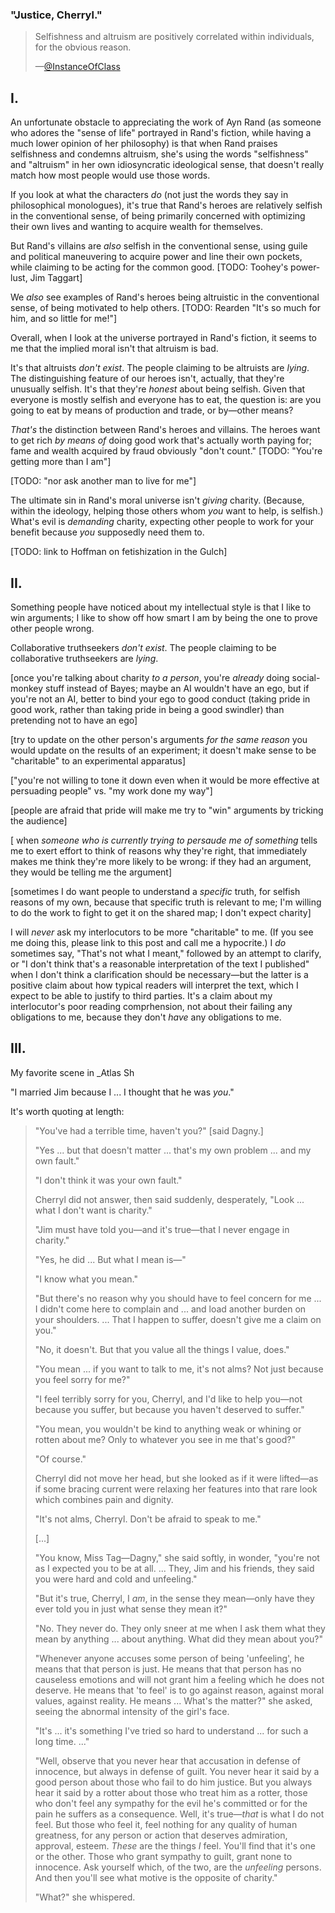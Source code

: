 ### "Justice, Cherryl."

> Selfishness and altruism are positively correlated within individuals, for the obvious reason.
>
> —[@InstanceOfClass](https://twitter.com/InstanceOfClass/status/355050621147152386)

## I.

An unfortunate obstacle to appreciating the work of Ayn Rand (as someone who adores the "sense of life" portrayed in Rand's fiction, while having a much lower opinion of her philosophy) is that when Rand praises selfishness and condemns altruism, she's using the words "selfishness" and "altruism" in her own idiosyncratic ideological sense, that doesn't really match how most people would use those words.

If you look at what the characters _do_ (not just the words they say in philosophical monologues), it's true that Rand's heroes are relatively selfish in the conventional sense, of being primarily concerned with optimizing their own lives and wanting to acquire wealth for themselves.

But Rand's villains are _also_ selfish in the conventional sense, using guile and political maneuvering to acquire power and line their own pockets, while claiming to be acting for the common good. [TODO: Toohey's power-lust, Jim Taggart]

We _also_ see examples of Rand's heroes being altruistic in the conventional sense, of being motivated to help others. [TODO: Rearden "It's so much for him, and so little for me!"]

Overall, when I look at the universe portrayed in Rand's fiction, it seems to me that the implied moral isn't that altruism is bad.

It's that altruists _don't exist_. The people claiming to be altruists are _lying_. The distinguishing feature of our heroes isn't, actually, that they're unusually selfish. It's that they're _honest_ about being selfish. Given that everyone is mostly selfish and everyone has to eat, the question is: are you going to eat by means of production and trade, or by—other means?

_That's_ the distinction between Rand's heroes and villains. The heroes want to get rich _by means of_ doing good work that's actually worth paying for; fame and wealth acquired by fraud obviously "don't count." [TODO: "You're getting more than I am"]

[TODO: "nor ask another man to live for me"]

The ultimate sin in Rand's moral universe isn't _giving_ charity. (Because, within the ideology, helping those others whom _you_ want to help, is selfish.) What's evil is _demanding_ charity, expecting other people to work for your benefit because _you_ supposedly need them to.

[TODO: link to Hoffman on fetishization in the Gulch]

## II.

Something people have noticed about my intellectual style is that I like to win arguments; I like to show off how smart I am by being the one to prove other people wrong.




Collaborative truthseekers _don't exist_. The people claiming to be collaborative truthseekers are _lying_.

[once you're talking about charity _to a person_, you're _already_ doing social-monkey stuff instead of Bayes; maybe an AI wouldn't have an ego, but if you're not an AI, better to bind your ego to good conduct (taking pride in good work, rather than taking pride in being a good swindler) than pretending not to have an ego]

[try to update on the other person's arguments _for the same reason_ you would update on the results of an experiment; it doesn't make sense to be "charitable" to an experimental apparatus]

["you're not willing to tone it down even when it would be more effective at persuading people" vs. "my work done my way"]

[people are afraid that pride will make me try to "win" arguments by tricking the audience]

[ when _someone who is currently trying to persaude me of something_ tells me to exert effort to think of reasons why they're right, that immediately makes me think they're more likely to be wrong: if they had an argument, they would be telling me the argument]

[sometimes I do want people to understand a _specific_ truth, for selfish reasons of my own, because that specific truth is relevant to me; I'm willing to do the work to fight to get it on the shared map; I don't expect charity]

I will _never_ ask my interlocutors to be more "charitable" to me. (If you see me doing this, please link to this post and call me a hypocrite.) I _do_ sometimes say, "That's not what I meant," followed by an attempt to clarify, or "I don't think that's a reasonable interpretation of the text I published" when I don't think a clarification should be necessary—but the latter is a positive claim about how typical readers will interpret the text, which I expect to be able to justify to third parties. It's a claim about my interlocutor's poor reading comprhension, not about their failing any obligations to me, because they don't _have_ any obligations to me.



## III.

My favorite scene in _Atlas Sh

"I married Jim because I ... I thought that he was _you_."

It's worth quoting at length:

> "You've had a terrible time, haven't you?" [said Dagny.]
>
> "Yes ... but that doesn't matter ... that's my own problem ... and my own fault."
>
> "I don't think it was your own fault."
>
> Cherryl did not answer, then said suddenly, desperately, "Look ... what I don't want is charity."
>
> "Jim must have told you—and it's true—that I never engage in charity."
>
> "Yes, he did ... But what I mean is—"
>
> "I know what you mean."
>
> "But there's no reason why you should have to feel concern for me ... I didn't come here to complain and ... and load another burden on your shoulders. ... That I happen to suffer, doesn't give me a claim on you."
>
> "No, it doesn't. But that you value all the things I value, does."
>
> "You mean ... if you want to talk to me, it's not alms? Not just because you feel sorry for me?"
>
> "I feel terribly sorry for you, Cherryl, and I'd like to help you—not because you suffer, but because you haven't deserved to suffer."
>
> "You mean, you wouldn't be kind to anything weak or whining or rotten about me? Only to whatever you see in me that's good?"
>
> "Of course."
>
> Cherryl did not move her head, but she looked as if it were lifted—as if some bracing current were relaxing her features into that rare look which combines pain and dignity.
>
> "It's not alms, Cherryl. Don't be afraid to speak to me."
>
> [...]
>
> "You know, Miss Tag—Dagny," she said softly, in wonder, "you're not as I expected you to be at all. ... They, Jim and his friends, they said you were hard and cold and unfeeling."
>
> "But it's true, Cherryl, I _am_, in the sense they mean—only have they ever told you in just what sense they mean it?"
>
> "No. They never do. They only sneer at me when I ask them what they mean by anything ... about anything. What did they mean about you?"
>
> "Whenever anyone accuses some person of being 'unfeeling', he means that that person is just. He means that that person has no causeless emotions and will not grant him a feeling which he does not deserve. He means that 'to feel' is to go against reason, against moral values, against reality. He means ... What's the matter?" she asked, seeing the abnormal intensity of the girl's face.
>
> "It's ... it's something I've tried so hard to understand ... for such a long time. ..."
>
> "Well, observe that you never hear that accusation in defense of innocence, but always in defense of guilt. You never hear it said by a good person about those who fail to do him justice. But you always hear it said by a rotter about those who treat him as a rotter, those who don't feel any sympathy for the evil he's committed or for the pain he suffers as a consequence. Well, it's true—_that_ is what I do not feel. But those who feel it, feel nothing for any quality of human greatness, for any person or action that deserves admiration, approval, esteem. _These_ are the things _I_ feel. You'll find that it's one or the other. Those who grant sympathy to guilt, grant none to innocence. Ask yourself which, of the two, are the _unfeeling_ persons. And then you'll see what motive is the opposite of charity."
>
> "What?" she whispered.
